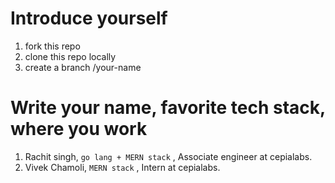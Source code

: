 # Introduce yourself

1. fork this repo
2. clone this repo locally 
3. create a branch /your-name

# Write your name, favorite tech stack, where you work 

1. Rachit singh, `go lang + MERN stack` , Associate engineer at cepialabs. 
2. Vivek Chamoli, `MERN stack` , Intern at cepialabs.

